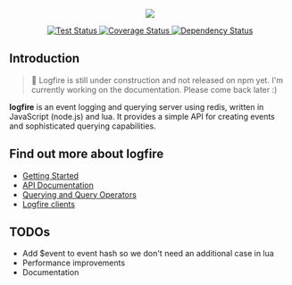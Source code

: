 <p align="center">
  <img src="http://s14.directupload.net/images/140605/k3cy9975.png" />
</p>
<p align="center">
  <a href="https://travis-ci.org/logfirejs/logfire">
    <img src="http://img.shields.io/travis/logfirejs/logfire.svg" alt="Test Status" />
  </a>
  <a href="https://coveralls.io/r/logfirejs/logfire?branch=master">
    <img src="http://img.shields.io/coveralls/logfirejs/logfire/master.svg" alt="Coverage Status" />
  </a>
  <a href="https://gemnasium.com/logfirejs/logfire">
    <img src="http://img.shields.io/gemnasium/logfirejs/logfire.svg" alt="Dependency Status" />
  </a>
</p>

## Introduction

> :construction: Logfire is still under construction and not released on npm yet. I'm currently working on the documentation. Please come back later :)

**logfire** is an event logging and querying server using redis, written in JavaScript (node.js) and lua. It provides a simple API for creating events and sophisticated querying capabilities.

## Find out more about logfire

* [Getting Started](/docs/getting-started.md)
* [API Documentation](/docs/api.md)
* [Querying and Query Operators](/docs/querying.md)
* [Logfire clients](/docs/clients.md)

TODOs
-----

* Add $event to event hash so we don't need an additional case in lua
* Performance improvements
* Documentation

